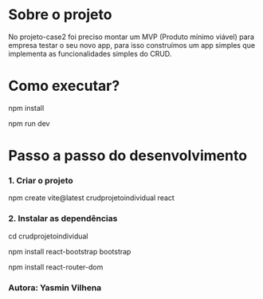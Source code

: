 # Sobre o projeto
No projeto-case2 foi preciso montar um MVP (Produto mínimo viável) para empresa testar o seu novo app, para isso construímos um app simples que implementa as funcionalidades simples do CRUD.
 
# Como executar?
npm install

npm run dev

# Passo a passo do desenvolvimento
### 1. Criar o projeto
npm create vite@latest crudprojetoindividual react

### 2. Instalar as dependências
cd crudprojetoindividual

npm install react-bootstrap bootstrap

npm install react-router-dom

### Autora: Yasmin Vilhena
